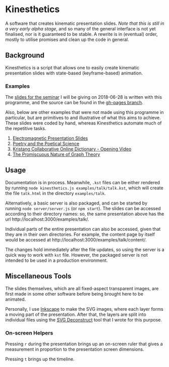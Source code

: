 # Kinesthetics
A software that creates kinematic presentation slides.
_Note that this is still in a very early alpha stage_,
and so many of the general interface is not yet finalised, nor is it
guaranteed to be stable. A rewrite is in (eventual) order, mostly to utilise
promises and clean up the code in general.

## Background
Kinesthetics is a script that allows one to easily create kinematic
presentation slides with state-based (keyframe-based) animation.

### Examples

The [slides for the seminar](https://lit3nitride.github.io/kinesthetics/talk/)
I will be giving on 2018-06-28 is written with this programme,
and the source can be found in the
[gh-pages branch](https://github.com/Lit3Nitride/kinesthetics/tree/gh-pages).

Also, below are other examples that were not made using this programme in
particular, but are primitives to and illustrative of what this aims to
achieve. These slides were coded by hand, whereas Kinesthetics automate
much of the repetitive tasks.
1. [Electromagnetic Presentation Slides](https://zaw.li/!/em)
2. [Poetry and the Poetical Science](https://zaw.li/!/creative)
3. [Kristang Collaborative Online Dictionary - Opening Video](https://festa.2017.kristang.com/a/)
4. [The Promiscuous Nature of Graph Theory](https://zaw.li/!/scicom)


## Usage
Documentation is in process. Meanwhile, `.kst` files can be either rendered by
running `node kinesthetics.js examples/talk/talk.kst`, which will create the
file `talk.html` in the directory `examples/talk`.

Alternatively, a basic server is also packaged, and can be started by running
`node server/server.js` (or `npm start`). The slides can be accessed according
to their directory names: so, the same presentation above has the url
http://localhost:3000/examples/talk/.

Individual parts of the entire presentation can also be accessed, given that
they are in their own directories. For example, the content page
by itself would be accessed at http://localhost:3000/examples/talk/content/.

The changes hold immediately after the file updates, so using
the server is a quick way to work with `kst` file. However, the packaged
server is not intended to be used in a production environment.

## Miscellaneous Tools
The slides themselves, which are all fixed-aspect transparent images,
are first made in some other software before
being brought here to be animated.

Personally, I use [Inkscape](https://inkscape.org/) to make the SVG
images, where each layer forms a moving part of the presentation.
After that, the layers are split into individual files using the
[SVG Deconstruct](https://github.com/Lit3Nitride/svg-deconstruct) tool that I
wrote for this purpose.

### On-screen Helpers
Pressing `r` during the presentation brings up an on-screen ruler that
gives a measurement in proportion to the presentation screen dimensions.

Pressing `t` brings up the timeline.
